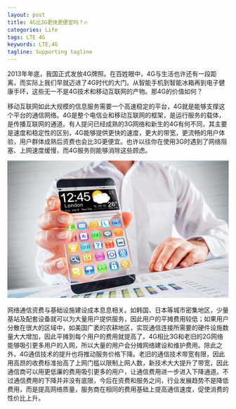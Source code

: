 ```yaml
---
layout: post
title: 4G比3G更快更便宜吗？🔥
categories: Life
tags: LTE 4G 
keywords: LTE,4G
tagline: Supporting tagline
---
```

2013年年底，我国正式发放4G牌照。在百姓眼中，4G与生活也许还有一段距离，而实际上我们早就迈进了4G时代的大门。从智能手机到智能冰箱再到电子健康手环，这些无一不是4G技术和移动互联网的产物。那4G的价值如何？

移动互联网如此大规模的信息服务需要一个高速稳定的平台，4G就是能够支撑这个平台的通信网络。4G是整个电信业和移动互联网的框架，是运行服务的载体，是传播互联网的通道。有人提问已经成熟的3G网络和新生的4G有何不同，其主要是速度和稳定性的区别，4G能够提供更快的速度，更大的带宽，更流畅的用户体验，用户群体成熟后资费也会比3G更便宜。也许以往你在使用3G时遇到了网络阻塞、上网速度缓慢，而4G服务则能够消除这些顾虑。


<img src="/assets/pictures/Life/20150225_Boxcn.jpg">

网络通信资费与基础设施建设成本息息相关。如韩国、日本等城市密集地区，少量基站及配套设备就可以为大量用户提供服务，因此用户的平摊费用较低；如果用户分散在很大的区域中，如美国广袤的农耕地区，实现通信连接所需要的硬件设施数量大大增加，因此平摊到每个用户的费用就提高了。4G相比3G和老旧的2G网络能够吸引更多用户的入网，所以大量的用户会分摊网络建设和维护费用。除此之外，4G通信技术的提升也将推动服务价格下降。老旧的通信技术带宽有限，因此用高昂的收费标准抬高了上网门槛以限制上网人数，新技术大大提升了带宽，因此通信商可以用更低廉的费用吸引更多的用户，让通信费用进一步进入下降通道。不过通信费用的下降并非没有底限，今后在资费和服务之间，行业发展趋势不是降低费用，而是提高网络质量，服务商在相同的费用基础上提高通信速度，促使消费的性价比上升。

